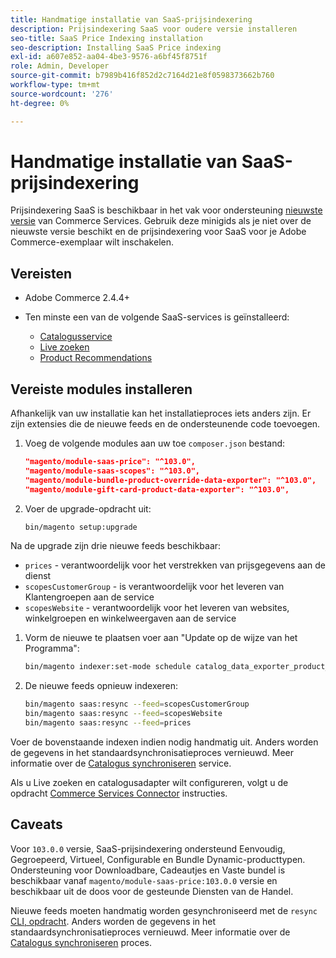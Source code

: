 ```yaml
---
title: Handmatige installatie van SaaS-prijsindexering
description: Prijsindexering SaaS voor oudere versie installeren
seo-title: SaaS Price Indexing installation
seo-description: Installing SaaS Price indexing
exl-id: a607e852-aa04-4be3-9576-a6bf45f8751f
role: Admin, Developer
source-git-commit: b7989b416f852d2c7164d21e8f0598373662b760
workflow-type: tm+mt
source-wordcount: '276'
ht-degree: 0%

---
```


# Handmatige installatie van SaaS-prijsindexering

Prijsindexering SaaS is beschikbaar in het vak voor ondersteuning [nieuwste versie](index.md#Requirements) van Commerce Services.
Gebruik deze minigids als je niet over de nieuwste versie beschikt en de prijsindexering voor SaaS voor je Adobe Commerce-exemplaar wilt inschakelen.

## Vereisten

* Adobe Commerce 2.4.4+
* Ten minste een van de volgende SaaS-services is geïnstalleerd:

   * [Catalogusservice](../catalog-service/overview.md)
   * [Live zoeken](../live-search/guide-overview.md)
   * [Product Recommendations](../product-recommendations/guide-overview.md)

## Vereiste modules installeren

Afhankelijk van uw installatie kan het installatieproces iets anders zijn.
Er zijn extensies die de nieuwe feeds en de ondersteunende code toevoegen.

1. Voeg de volgende modules aan uw toe `composer.json` bestand:

   ```json
   "magento/module-saas-price": "^103.0",
   "magento/module-saas-scopes": "^103.0",
   "magento/module-bundle-product-override-data-exporter": "^103.0",
   "magento/module-gift-card-product-data-exporter": "^103.0",
   ```

1. Voer de upgrade-opdracht uit:

   ```bash
   bin/magento setup:upgrade
   ```

Na de upgrade zijn drie nieuwe feeds beschikbaar:

* `prices` - verantwoordelijk voor het verstrekken van prijsgegevens aan de dienst
* `scopesCustomerGroup` - is verantwoordelijk voor het leveren van Klantengroepen aan de service
* `scopesWebsite` - verantwoordelijk voor het leveren van websites, winkelgroepen en winkelweergaven aan de service


1. Vorm de nieuwe te plaatsen voer aan &quot;Update op de wijze van het Programma&quot;:

   ```bash
   bin/magento indexer:set-mode schedule catalog_data_exporter_product_prices scopes_customergroup_data_exporter scopes_website_data_exporter
   ```

1. De nieuwe feeds opnieuw indexeren:

   ```bash
   bin/magento saas:resync --feed=scopesCustomerGroup
   bin/magento saas:resync --feed=scopesWebsite
   bin/magento saas:resync --feed=prices
   ```

Voer de bovenstaande indexen indien nodig handmatig uit. Anders worden de gegevens in het standaardsynchronisatieproces vernieuwd. Meer informatie over de [Catalogus synchroniseren](../landing/catalog-sync.md) service.


Als u Live zoeken en catalogusadapter wilt configureren, volgt u de opdracht [Commerce Services Connector](https://experienceleague.adobe.com/docs/commerce-merchant-services/user-guides/integration-services/saas.html) instructies.

## Caveats

Voor `103.0.0` versie, SaaS-prijsindexering ondersteund Eenvoudig, Gegroepeerd, Virtueel, Configurable en Bundle Dynamic-producttypen.
Ondersteuning voor Downloadbare, Cadeautjes en Vaste bundel is beschikbaar vanaf `magento/module-saas-price:103.0.0` versie en beschikbaar uit de doos voor de gesteunde Diensten van de Handel.

Nieuwe feeds moeten handmatig worden gesynchroniseerd met de `resync` [CLI, opdracht](../landing/catalog-sync.md#resynccmdline). Anders worden de gegevens in het standaardsynchronisatieproces vernieuwd. Meer informatie over de [Catalogus synchroniseren](../landing/catalog-sync.md) proces.